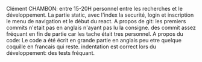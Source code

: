 Clément CHAMBON:
entre 15-20H personnel entre les recherches et le développement.
La partie static, avec l'index la securité, login et inscription le menu de navigation et le début du react.
A propos de git: 
  les premiers commits n'etait pas en anglais n'ayant pas lu la consigne.
  des commit assez fréquant en fin de partie car les tache était tres personnel.
A propos du code:
  Le code a été écrit en grande partie en anglais peu etre quelque coquille en francais qui reste.
  indentation est correct
lors du développement:
  des tests fréquant.
